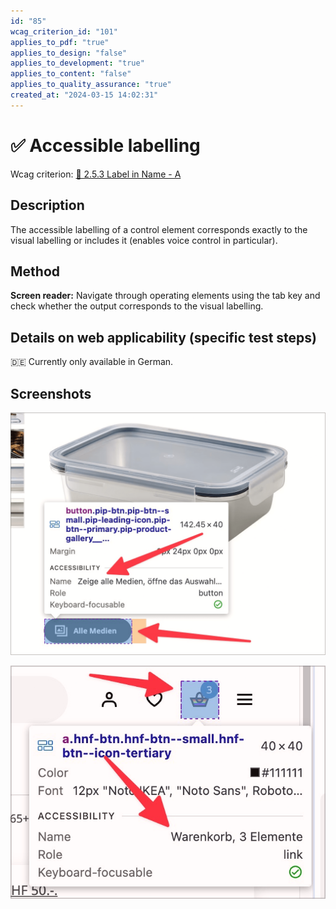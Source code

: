 ```yaml
---
id: "85"
wcag_criterion_id: "101"
applies_to_pdf: "true"
applies_to_design: "false"
applies_to_development: "true"
applies_to_content: "false"
applies_to_quality_assurance: "true"
created_at: "2024-03-15 14:02:31"
---
```


# ✅ Accessible labelling

Wcag criterion: [📜 2.5.3 Label in Name - A](..)

## Description

The accessible labelling of a control element corresponds exactly to the visual labelling or includes it (enables voice control in particular).

## Method

**Screen reader:** Navigate through operating elements using the tab key and check whether the output corresponds to the visual labelling.

## Details on web applicability (specific test steps)

🇩🇪 Currently only available in German.

## Screenshots

![Die zugängliche Beschriftung beinhaltet die visuell sichtbare Beschriftung](images/die-zugngliche-beschriftung-beinhaltet-die-visuell-sichtbare-beschriftung.png)

![Schalter mit Symbol und sinnvoller zugänglicher Beschriftung](images/schalter-mit-symbol-und-sinnvoller-zugnglicher-beschriftung.png)
